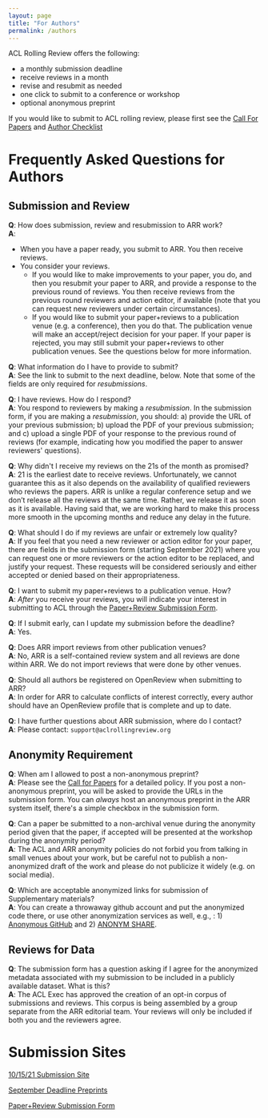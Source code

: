 ```yaml
---
layout: page
title: "For Authors"
permalink: /authors
---
```


ACL Rolling Review offers the following:
* a monthly submission deadline
* receive reviews in a month
* revise and resubmit as needed
* one click to submit to a conference or workshop
* optional anonymous preprint

If you would like to submit to ACL rolling review, please first see the [Call For Papers](/cfp) and [Author Checklist](/authorchecklist)

# Frequently Asked Questions for Authors

## Submission and Review

**Q**: How does submission, review and resubmission to ARR work?<br>
**A**:
- When you have a paper ready, you submit to ARR. You then receive reviews.
- You consider your reviews. 
  - If you would like to make improvements to your paper, you do, and then you resubmit your paper to ARR, and provide a response to the previous round of reviews. You then receive reviews from the previous round reviewers and action editor, if available (note that you can request new reviewers under certain circumstances).
  - If you would like to submit your paper+reviews to a publication venue (e.g. a conference), then you do that. The publication venue will make an accept/reject decision for your paper. If your paper is rejected, you may still submit your paper+reviews to other publication venues.
See the questions below for more information.

**Q**: What information do I have to provide to submit?<br>
**A**: See the link to submit to the next deadline, below. Note that some of the fields are only required for _resubmissions_.

**Q**: I have reviews. How do I respond?<br>
**A**: You respond to reviewers by making a _resubmission_. In the submission form, if you are making a _resubmission_, you should: a) provide the URL of your previous submission; b) upload the PDF of your previous submission; and c) upload a single PDF of your response to the previous round of reviews (for example, indicating how you modified the paper to answer reviewers' questions).

**Q**: Why didn't I receive my reviews on the 21s of the month as promised?<br>
**A**: 21 is the earliest date to receive reviews. Unfortunately, we cannot guarantee this as it also depends on the availability of qualified reviewers who reviews the papers. ARR is unlike a regular conference setup and we don’t release all the reviews at the same time. Rather, we release it as soon as it is available. Having said that, we are working hard to make this process more smooth in the upcoming months and reduce any delay in the future.

**Q**: What should I do if my reviews are unfair or extremely low quality? <br>
**A**: If you feel that you need a new reviewer or action editor for your paper, there are fields in the submission form (starting September 2021) where you can request one or more reviewers or the action editor to be replaced, and justify your request. These requests will be considered seriously and either accepted or denied based on their appropriateness.

**Q**: I want to submit my paper+reviews to a publication venue. How?<br>
**A**: *After* you receive your reviews, you will indicate your interest in submitting to ACL through the [Paper+Review Submission Form](https://forms.office.com/Pages/ResponsePage.aspx?id=9028kaqAQ0OMdrEjlJf7WXcpizsAwgRHnquEMJ-wjU5UMzZSQ042N0JXQUtaMTJNSDlSR0JRVDZPSS4u). 

**Q**: If I submit early, can I update my submission before the deadline?<br>
**A**: Yes.

**Q**: Does ARR import reviews from other publication venues? <br>
**A**: No, ARR is a self-contained review system and all reviews are done within ARR. We do not import reviews that were done by other venues.

**Q**: Should all authors be registered on OpenReview when submitting to ARR?<br>
**A**: In order for ARR to calculate conflicts of interest correctly, every author should have an OpenReview profile that is complete and up to date.

**Q**: I have further questions about ARR submission, where do I contact?<br>
**A**: Please contact: `support@aclrollingreview.org`

## Anonymity Requirement

**Q**: When am I allowed to post a non-anonymous preprint?<br>
**A**: Please see the [Call for Papers](/cfp) for a detailed policy. If you post a non-anonymous preprint, you will be asked to provide the URLs in the submission form. You can _always_ host an anonymous preprint in the ARR system itself, there's a simple checkbox in the submission form.

**Q**: Can a paper be submitted to a non-archival venue during the anonymity period given that the paper, if accepted will be presented at the workshop during the anonymity period?<br>
**A**: The ACL and ARR anonymity policies do not forbid you from talking in small venues about your work, but be careful not to publish a non-anonymized draft of the work and please do not publicize it widely (e.g. on social media).

**Q**: Which are acceptable anonymized links for submission of Supplementary materials?<br>
**A**: You can create a throwaway github account and put the anonymized code there, or use other anonymization services as well, e.g., : 1) [Anonymous GitHub](https://anonymous.4open.science/) and 2) [ANONYM SHARE](https://anonymshare.com/).

## Reviews for Data

**Q**: The submission form has a question asking if I agree for the anonymized metadata associated with my submission to be included in a publicly available dataset. What is this?<br>
**A**: The ACL Exec has approved the creation of an opt-in corpus of submissions and reviews. This corpus is being assembled by a group separate from the ARR editorial team. Your reviews will only be included if both you and the reviewers agree. 

# Submission Sites

[10/15/21 Submission Site](https://openreview.net/group?id=aclweb.org/ACL/ARR/2021/October)

[September Deadline Preprints](https://openreview.net/group?id=aclweb.org/ACL/ARR/2021/September)

[Paper+Review Submission Form](https://forms.office.com/Pages/ResponsePage.aspx?id=9028kaqAQ0OMdrEjlJf7WXcpizsAwgRHnquEMJ-wjU5UMzZSQ042N0JXQUtaMTJNSDlSR0JRVDZPSS4u)
